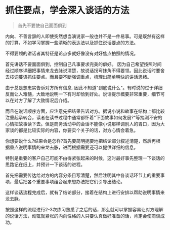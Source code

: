 # 抓住要点，学会深入谈话的方法
>首先不要使自己面面俱到

内向、不善言辞的人即使突然想当演说家一般也并不是一件易事。可是既然有这样的打算，不如学习掌握一些清晰的表达法以及抓住说话要点的方法。

不得要领的讲话者其特征是论点多就好像没有对好焦点拍照的情况。

首先讲话不要面面俱到，控制自己凡事要求完美的癖好。 因为自己希望按照时间经过顺序详细把事情来龙去脉说清楚，故说话拐弯抹角不得要领。因此说话时要舍去枝词蔓语抓住要点。而且要不断强调重点，梳理出简单明快的讲话思绪。

由于总是想忠实告诉对方所有信息. 因此不知道"到底说什么"。有时说的过于详细反而让人难髓，大致地说明一下有时却恰到好处。说话提示概要非常重要，细节可以在对方了解了大致情况后介绍。

而且在说话顺序方面，应注意先把结果告诉对方。据说小说和故事在结构上都比较注重起承转合，读者在读书过程中通常都怀着"下面故事如何发展?"等揣测不安的心情把故事读下去。但是商务活动中的会话不能像小说那样调别人的胃口，因为大家谈的都是比较实际的内容，你要实个关子的话，对方心情会着急。

你想要说什么?结果会是怎样?首先要简明扼要地把结论部分叙述清楚，然后再根据重点说明事情的来龙去脉，进而根据需要还可以提供详细的信息。

特别是重要的客户自己可能不由得紧张起来的时候，这时最好事先整理一下谈话的思路记在纸上，并预计一下谈话的进程。

首先把需要传达给对方的内容分条目写清楚，然后注明其中各谈话环节上的重要事项，最后把各个重要事项组合起来想办法把它们引导出结论。

这样谈话流程完成后，就有了结论部分，接着在结构上进行安排以帮助说明事情来龙去脉。

按照这样的流程进行2-3次练习熟悉了之后的话，那么就可以掌握容易让对方理解的说话方法，动辄就紧张的内向性格的人只要认真做好准备的话，肯定会使商谈成功。
